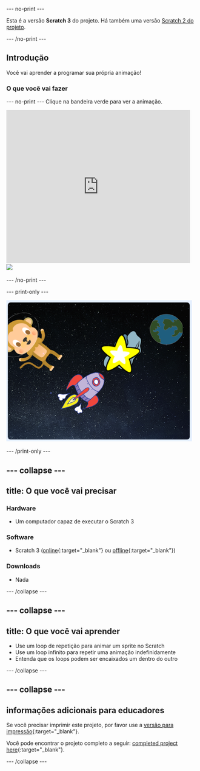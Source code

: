 \--- no-print \---

Esta é a versão **Scratch 3** do projeto. Há também uma versão [Scratch 2 do projeto](https://projects.raspberrypi.org/en/projects/lost-in-space-scratch2).

\--- /no-print \---

## Introdução

Você vai aprender a programar sua própria animação!

### O que você vai fazer

\--- no-print \--- Clique na bandeira verde para ver a animação.

<div class="scratch-preview">
  <iframe allowtransparency="true" width="485" height="402" src="https://scratch.mit.edu/projects/embed/276873231/?autostart=false" frameborder="0" scrolling="no"></iframe>
  <img src="images/space-final.png">
</div>

\--- /no-print \---

\--- print-only \---

![Projeto concluído](images/showcase_static.png)

\--- /print-only \---

## \--- collapse \---

## title: O que você vai precisar

### Hardware

- Um computador capaz de executar o Scratch 3

### Software

- Scratch 3 ([online](http://rpf.io/scratchon){:target="_blank"} ou [offline](http://rpf.io/scratchoff){:target="_blank"})

### Downloads

- Nada

\--- /collapse \---

## \--- collapse \---

## title: O que você vai aprender

- Use um loop de repetição para animar um sprite no Scratch
- Use um loop infinito para repetir uma animação indefinidamente
- Entenda que os loops podem ser encaixados um dentro do outro

\--- /collapse \---

## \--- collapse \---

## informações adicionais para educadores

Se você precisar imprimir este projeto, por favor use a [versão para impressão](https://projects.raspberrypi.org/en/projects/lost-in-space/print){:target="_blank"}.

Você pode encontrar o projeto completo a seguir: [completed project here](http://rpf.io/p/en/lost-in-space-get){:target="_blank"}.

\--- /collapse \---